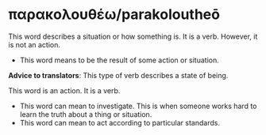 # παρακολουθέω/parakoloutheō

This word describes a situation or how something is. It is a verb. However, it is not an action.

* This word means to be the result of some action or situation.

**Advice to translators**: This type of verb describes a state of being. 

This word is an action. It is a verb.

* This word can mean to investigate. This is when someone works hard to learn the truth about a thing or situation.
* This word can mean to act according to particular standards.
